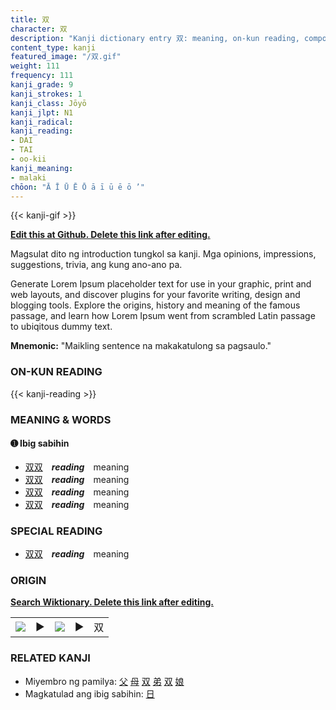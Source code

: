 ```yaml
---
title: 双
character: 双
description: "Kanji dictionary entry 双: meaning, on-kun reading, compounds, origin, related kanji"
content_type: kanji
featured_image: "/双.gif"
weight: 111
frequency: 111
kanji_grade: 9
kanji_strokes: 1
kanji_class: Jōyō
kanji_jlpt: N1
kanji_radical: 
kanji_reading: 
- DAI
- TAI
- oo-kii
kanji_meaning:
- malaki
chōon: "Ā Ī Ū Ē Ō ā ī ū ē ō ’"
---
```

[//]: # (Don't edit the line below. Kanji animated GIF code is automatically generated.)
{{< kanji-gif >}}

[//]: # (Edit below this line.)

**[Edit this at Github. Delete this link after editing.](https://github.com/tim0g/tim/tree/main/content/kanji/双/index.md)**

Magsulat dito ng introduction tungkol sa kanji. Mga opinions, impressions, suggestions, trivia, ang kung ano-ano pa.

Generate Lorem Ipsum placeholder text for use in your graphic, print and web layouts, and discover plugins for your favorite writing, design and blogging tools. Explore the origins, history and meaning of the famous passage, and learn how Lorem Ipsum went from scrambled Latin passage to ubiqitous dummy text.
 
**Mnemonic:** "Maikling sentence na makakatulong sa pagsaulo."

### ON-KUN READING

[//]: # (Don't edit the line below. ON-KUN READING code is automatically generated.)
{{< kanji-reading >}}

### MEANING & WORDS

#### ➊ **Ibig sabihin**
  - [双](../双)[双](../双)　***reading***　meaning
  - [双](../双)[双](../双)　***reading***　meaning
  - [双](../双)[双](../双)　***reading***　meaning
  - [双](../双)[双](../双)　***reading***　meaning

### SPECIAL READING
  - [双](../双)[双](../双)　***reading***　meaning

### ORIGIN

**[Search Wiktionary. Delete this link after editing.](https://wiktionary.org/wiki/双)**
<table class="kanji-table"><tr><td>
<img src="60px-双-bronze.svg.png">
</td><td>▶</td><td>
<img src="60px-双-oracle.svg.png">
</td><td>▶</td>
<td class="kanji-origin">双</td>
</tr></table>

### RELATED KANJI
- Miyembro ng pamilya: [父](../父) [母](../母) [双](../双) [弟](../弟) [双](../双) [娘](../娘)
- Magkatulad ang ibig sabihin: [日](../日)
